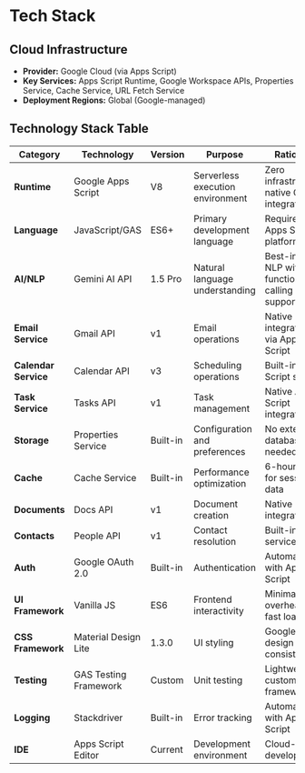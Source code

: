 # Tech Stack

## Cloud Infrastructure
- **Provider:** Google Cloud (via Apps Script)
- **Key Services:** Apps Script Runtime, Google Workspace APIs, Properties Service, Cache Service, URL Fetch Service
- **Deployment Regions:** Global (Google-managed)

## Technology Stack Table

| Category | Technology | Version | Purpose | Rationale |
|----------|------------|---------|---------|-----------|
| **Runtime** | Google Apps Script | V8 | Serverless execution environment | Zero infrastructure, native Google integration |
| **Language** | JavaScript/GAS | ES6+ | Primary development language | Required by Apps Script platform |
| **AI/NLP** | Gemini AI API | 1.5 Pro | Natural language understanding | Best-in-class NLP with function calling support |
| **Email Service** | Gmail API | v1 | Email operations | Native integration via Apps Script |
| **Calendar Service** | Calendar API | v3 | Scheduling operations | Built-in Apps Script service |
| **Task Service** | Tasks API | v1 | Task management | Native Apps Script integration |
| **Storage** | Properties Service | Built-in | Configuration and preferences | No external database needed |
| **Cache** | Cache Service | Built-in | Performance optimization | 6-hour TTL for session data |
| **Documents** | Docs API | v1 | Document creation | Native integration |
| **Contacts** | People API | v1 | Contact resolution | Built-in service |
| **Auth** | Google OAuth 2.0 | Built-in | Authentication | Automatic with Apps Script |
| **UI Framework** | Vanilla JS | ES6 | Frontend interactivity | Minimal overhead, fast loading |
| **CSS Framework** | Material Design Lite | 1.3.0 | UI styling | Google design consistency |
| **Testing** | GAS Testing Framework | Custom | Unit testing | Lightweight custom framework |
| **Logging** | Stackdriver | Built-in | Error tracking | Automatic with Apps Script |
| **IDE** | Apps Script Editor | Current | Development environment | Cloud-based development |
